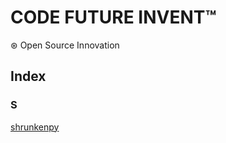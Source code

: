 # CODE FUTURE INVENT&trade;
⊛ Open Source Innovation


## Index

### S
[shrunkenpy](https://github.com/CodeFutureInvent/shrunkenpy)
